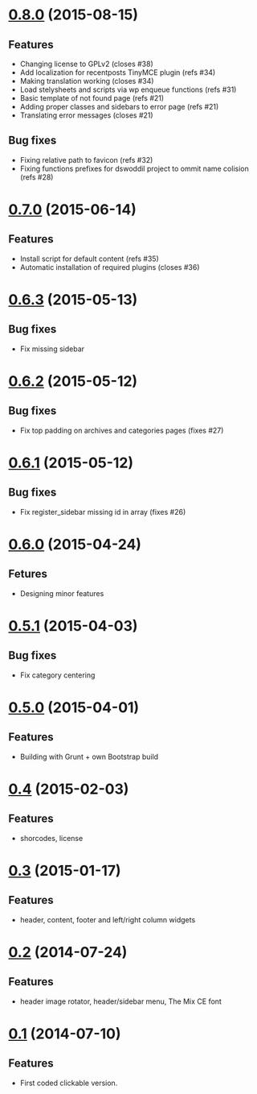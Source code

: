 <a name="0.8.0"></a>
# [0.8.0](https://github.com/literat/dsw-oddil-wp-theme/compare/v0.7.0...v0.8.0) (2015-08-15)

## Features

* Changing license to GPLv2 (closes #38)
* Add localization for recentposts TinyMCE plugin (refs #34)
* Making translation working (closes #34)
* Load stelysheets and scripts via wp enqueue functions (refs #31)
* Basic template of not found page (refs #21)
* Adding proper classes and sidebars to error page (refs #21)
* Translating error messages (closes #21)

## Bug fixes

* Fixing relative path to favicon (refs #32)
* Fixing functions prefixes for dswoddil project to ommit name colision (refs #28)

<a name="0.7.0"></a>
# [0.7.0](https://github.com/literat/dsw-oddil-wp-theme/compare/v0.6.3...v0.7.0) (2015-06-14)

## Features

* Install script for default content (refs #35)
* Automatic installation of required plugins (closes #36)

<a name="0.6.3"></a>
# [0.6.3](https://github.com/literat/dsw-oddil-wp-theme/compare/v0.6.2...v0.6.3) (2015-05-13)

## Bug fixes

* Fix missing sidebar

<a name="0.6.2"></a>
# [0.6.2](https://github.com/literat/dsw-oddil-wp-theme/compare/v0.6.1...v0.6.2) (2015-05-12)

## Bug fixes

* Fix top padding on archives and categories pages (fixes #27)

<a name="0.6.1"></a>
# [0.6.1](https://github.com/literat/dsw-oddil-wp-theme/compare/v0.6.0...v0.6.1) (2015-05-12)

## Bug fixes

* Fix register_sidebar missing id in array (fixes #26)

<a name="0.6.0"></a>
# [0.6.0](https://github.com/literat/dsw-oddil-wp-theme/compare/v0.5.1...v0.6.0) (2015-04-24)

## Fetures

* Designing minor features

<a name="0.5.1"></a>
# [0.5.1](https://github.com/literat/dsw-oddil-wp-theme/compare/v0.5.0...v0.5.1) (2015-04-03)

## Bug fixes

* Fix category centering

<a name="0.5.0"></a>
# [0.5.0](https://github.com/literat/dsw-oddil-wp-theme/compare/v0.4...v0.5.0) (2015-04-01)

## Features

* Building with Grunt + own Bootstrap build

<a name="0.4"></a>
# [0.4](https://github.com/literat/dsw-oddil-wp-theme/compare/v0.3...v0.4) (2015-02-03)

## Features

* shorcodes, license

<a name="0.3"></a>
# [0.3](https://github.com/literat/dsw-oddil-wp-theme/compare/v0.2...v0.3) (2015-01-17)

## Features

* header, content, footer and left/right column widgets

<a name="0.2"></a>
# [0.2](https://github.com/literat/dsw-oddil-wp-theme/compare/v0.1...v0.2) (2014-07-24)

## Features

* header image rotator, header/sidebar menu, The Mix CE font

<a name="0.1"></a>
# [0.1](https://github.com/literat/dsw-oddil-wp-theme/compare/..v0.1) (2014-07-10)

## Features

* First coded clickable version.
